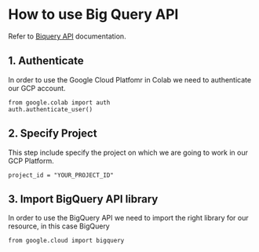 # How to use Big Query API

Refer to [Biquery API](https://cloud.google.com/bigquery/docs/reference/rest) documentation.

## 1. Authenticate
In order to use the Google Cloud Platfomr in Colab we need to authenticate our GCP account. 

```
from google.colab import auth
auth.authenticate_user()
```

## 2. Specify Project
This step include specify the project on which we are going to work in our GCP Platform.

```
project_id = "YOUR_PROJECT_ID"
```

## 3. Import BigQuery API library
In order to use the BigQuery API we need to import the right library for our resource, in this case BigQuery

```
from google.cloud import bigquery
```


